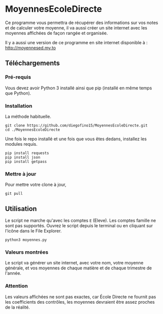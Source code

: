 # MoyennesEcoleDirecte
Ce programme vous permettra de récupérer des informations sur vos notes et de calculer votre moyenne, il va aussi créer un site internet avec les moyennes affichées de façon rangée et organisée.

Il y a aussi une version de ce programme en site internet disponible à : http://moyennesed.my.to

## Téléchargements

### Pré-requis
Vous devez avoir Python 3 installé ainsi que pip (installé en même temps que Python).
### Installation
La méthode habituelle.

```console
git clone https://github.com/diegofino15/MoyennesEcoleDirecte.git
cd ./MoyennesEcoleDirecte
```

Une fois le repo installé et une fois que vous êtes dedans, installez les modules requis.
```console
pip install requests
pip install json
pip install getpass
```


### Mettre à jour
Pour mettre votre clone à jour,
```console
git pull
```

## Utilisation

Le script ne marche qu'avec les comptes `E` (Eleve). Les comptes famille ne sont pas supportés. Ouvrez le script depuis le terminal ou en cliquant sur l'icône dans le File Explorer.
```console
python3 moyennes.py
```

### Valeurs montrées
Le script va générer un site internet, avec votre nom, votre moyenne générale, et vos moyennes de chaque matière et de chaque trimestre de l'année.

### Attention
Les valeurs affichées ne sont pas exactes, car École Directe ne fournit pas les coefficients des contrôles, les moyennes devraient être assez proches de la réalité.
